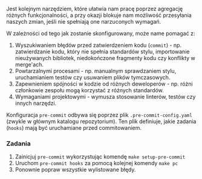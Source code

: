 Jest kolejnym narzędziem, które ułatwia nam pracę poprzez agregację różnych funkcjonalności, a przy okazji blokuje nam możliwość przesyłania naszych zmian, jeśli nie spełniają one narzuconych wymagań.

W zależności od tego jak zostanie skonfigurowany, może name pomagać z:

1. Wyszukiwaniem błędów przed zatwierdzeniem kodu (`commit`) - np. zatwierdzanie kodu, który nie spełnia standardów stylu, importowanie nieużywanych bibliotek, niedokończone fragmenty kodu czy konflikty w merge'ach.
2. Powtarzalnymi procesami - np. manualnym sprawdzaniem stylu, uruchamianiem testów czy usuwaniem plików tymczasowych.
3. Zapewnieniem spójności w kodzie od różnych deweloperów - np. różni członkowie zespołu mogą korzystać z różnych standardów.
4. Wymaganiami projektowymi - wymusza stosowanie linterów, testów czy innych narzędzi.

Konfiguracja `pre-commit` odbywa się poprzez plik `.pre-commit-config.yaml` (zwykle w głównym katalogu repozytorium). Ten plik definiuje, jakie zadania (`hooks`) mają być uruchamiane przed commitowaniem.

### Zadania
1. Zainicjuj `pre-commit` wykorzystując komendę `make setup-pre-commit`
2. Uruchom `pre-commit hooks` za pomocą kolejnej komendy `make pc`
3. Ponownie popraw wszystkie wylistowane błędy.